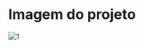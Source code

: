 # Imagem do projeto

![1](https://github.com/LuigiFedele/interface-instagram/assets/113513355/3c31725d-fe89-4e74-9730-ad7bd62c8d59)
